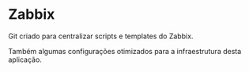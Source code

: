# Zabbix
Git criado para centralizar scripts e templates do Zabbix.

Também algumas configurações otimizados para a infraestrutura desta aplicação.

